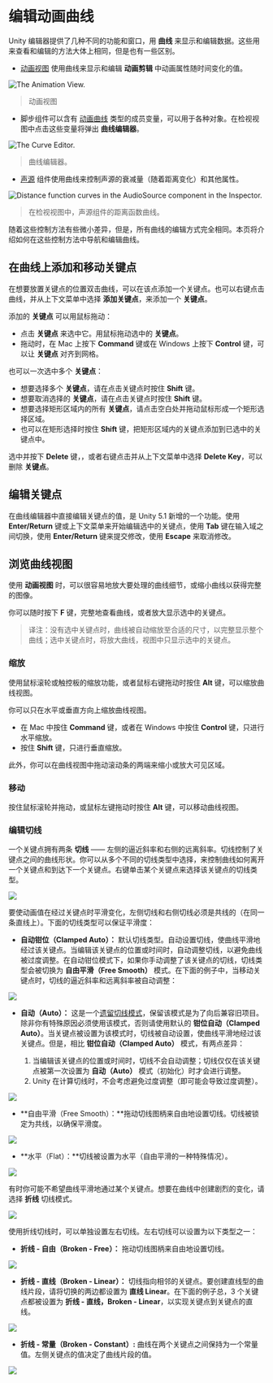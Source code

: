 <!-- Unity Manual > Animation > Animation Clips > Animation Window Guide > Editing Curves -->

<!-- # Editing Curves -->
# 编辑动画曲线

<!-- There are several different features and windows in the Unity Editor which use **Curves** to display and edit data. The methods you can use to view and manipulate curves is largely the same across all these areas, although there are some exceptions. -->
Unity 编辑器提供了几种不同的功能和窗口，用 **曲线** 来显示和编辑数据。这些用来查看和编辑的方法大体上相同，但是也有一些区别。

<!-- * The [Animation View](https://docs.unity3d.com/Manual/AnimationEditorGuide.html) uses curves to display and edit the values of animated properties over time in an **Animation Clip**. -->

* [动画视图](https://docs.unity3d.com/Manual/AnimationEditorGuide.html) 使用曲线来显示和编辑 **动画剪辑** 中动画属性随时间变化的值。

![The Animation View.](https://docs.unity3d.com/uploads/Main/AnimationEditorCurve.png)
<!-- > The Animation View. -->
> 动画视图

<!-- * Script components can have member variables of type [AnimationCurve](https://docs.unity3d.com/Manual/EditingValueProperties.html) that can be used for all kinds of things. Clicking on those in the Inspector will open up the **Curve Editor**. -->

* 脚步组件可以含有 [动画曲线](https://docs.unity3d.com/Manual/EditingValueProperties.html) 类型的成员变量，可以用于各种对象。在检视视图中点击这些变量将弹出 **曲线编辑器**。

![The Curve Editor.](https://docs.unity3d.com/uploads/Main/CurveEditorPopup.png)
<!-- > The Curve Editor. -->
> 曲线编辑器。

<!-- * The [Audio Source](https://docs.unity3d.com/Manual/class-AudioSource.html) component uses curves to control roll-off and other properties as a function of distance to the Audio Source. -->
* [声源](https://docs.unity3d.com/Manual/class-AudioSource.html) 组件使用曲线来控制声源的衰减量（随着距离变化）和其他属性。

![Distance function curves in the AudioSource component in the Inspector.](https://docs.unity3d.com/uploads/Main/AudioSourceCurve.png)
<!-- > Distance function curves in the AudioSource component in the Inspector. -->
> 在检视视图中，声源组件的距离函数曲线。

<!-- While these controls have subtle differences, the curves can be edited in exactly the same way in all of them. This page explains how to navigate and edit curves in those controls. -->
随着这些控制方法有些微小差异，但是，所有曲线的编辑方式完全相同。本页将介绍如何在这些控制方法中导航和编辑曲线。

<!-- ## Adding and Moving Keys on a Curve -->
## 在曲线上添加和移动关键点

<!-- A key can be added to a curve by double-clicking on the curve at the point where the **key** should be placed. It is also possible to add a **key** by right-clicking on a curve and select **Add Key** from the context menu. -->
在想要放置关键点的位置双击曲线，可以在该点添加一个关键点。也可以右键点击曲线，并从上下文菜单中选择 **添加关键点**，来添加一个 **关键点**。

<!-- Once placed, **keys** can be dragged around with the mouse: -->
添加的 **关键点** 可以用鼠标拖动：

<!-- 
* Click on a **key** to select it. Drag the selected **key** with the mouse.
* To snap the **key** to the grid while dragging it around, hold down **Command** on Mac / **Control** on Windows while dragging.
 -->
* 点击 **关键点** 来选中它。用鼠标拖动选中的 **关键点**。
* 拖动时，在 Mac 上按下 **Command** 键或在 Windows 上按下 **Control** 键，可以让 **关键点** 对齐到网格。

<!-- It is also possible to select multiple **keys** at once: -->
也可以一次选中多个 **关键点**：

<!-- 
* To select multiple **keys** at once, hold down **Shift** while clicking the keys.
* To deselect a selected **key**, click on it again while holding down **Shift**.
* To select all **keys** within a rectangular area, click on an empty spot and drag to form the rectangle selection.
* The rectangle selection can also be added to existing selected keys by holding down **Shift**.
 -->
* 想要选择多个 **关键点**，请在点击关键点时按住 **Shift** 键。
* 想要取消选择的 **关键点**，请在点击关键点时按住 **Shift** 键。
* 想要选择矩形区域内的所有 **关键点**，请点击空白处并拖动鼠标形成一个矩形选择区域。
* 也可以在矩形选择时按住 **Shift** 键，把矩形区域内的关键点添加到已选中的关键点中。

<!-- **Keys** can be deleted by selecting them and pressing **Delete**, or by right-clicking on them and selecting **Delete Key** from the context menu. -->
选中并按下 **Delete** 键，，或者右键点击并从上下文菜单中选择 **Delete Key**，可以删除 **关键点**。

<!-- ## Editing Keys -->
## 编辑关键点

<!-- Direct editing of key values in curve editors is a new feature in Unity 5.1. Use **Enter/Return** or context menu to start editing selected keys, **Tab** to switch between fields, **Enter/Return** to commit, and **Escape** to cancel editing. -->
在曲线编辑器中直接编辑关键点的值，是 Unity 5.1 新增的一个功能。使用 **Enter/Return** 键或上下文菜单来开始编辑选中的关键点，使用 **Tab** 键在输入域之间切换，使用 **Enter/Return** 键来提交修改，使用 **Escape** 来取消修改。

<!-- ## Navigating the Curve View -->
## 浏览曲线视图

<!-- When working with the **Animation View** you can easily zoom in on details of the curves you want to work with or zoom out to get the full picture. -->
使用 **动画视图** 时，可以很容易地放大要处理的曲线细节，或缩小曲线以获得完整的图像。

<!-- You can always press **F** to frame-select the shown curves or selected keys in their entirely. -->
你可以随时按下 **F** 键，完整地查看曲线，或者放大显示选中的关键点。

> 译注：没有选中关键点时，曲线被自动缩放至合适的尺寸，以完整显示整个曲线；选中关键点时，将放大曲线，视图中只显示选中的关键点。

<!-- ### Zooming -->
### 缩放

<!-- You can **zoom** the Curve View using the scroll-wheel of your mouse, the zoom functionality of your trackpad, or by holding **Alt** while right-dragging with your mouse. -->
使用鼠标滚轮或触控板的缩放功能，或者鼠标右键拖动时按住 **Alt** 键，可以缩放曲线视图。

<!-- You can zoom on only the horizontal or vertical axis: -->
你可以只在水平或垂直方向上缩放曲线视图。

<!-- 
* **zoom** while holding down **Command** on Mac / **Control** on Windows to zoom horizontally.
* **zoom** while holding down **Shift** to zoom vertically.
Furthermore, you can drag the end caps of the scrollbars to shrink or expand the area shown in the Curve View.
 -->
* 在 Mac 中按住 **Command** 键，或者在 Windows 中按住 **Control** 键，只进行水平缩放。
* 按住 **Shift** 键，只进行垂直缩放。

<!-- Furthermore, you can drag the end caps of the scrollbars to shrink or expand the area shown in the Curve View. -->
此外，你可以在曲线视图中拖动滚动条的两端来缩小或放大可见区域。

<!-- ### Panning -->
### 移动

<!-- You can **pan** the Curve View by middle-dragging with your mouse or by holding **Alt** while left-dragging with your mouse. -->
按住鼠标滚轮并拖动，或鼠标左键拖动时按住 **Alt** 键，可以移动曲线视图。

<!-- ### Editing Tangents -->
### 编辑切线


<!-- A key has two **tangents** - one on the left for the incoming slope and one on the right for the outgoing slope. The tangents control the shape of the curve between the keys. You can select from a number of different tangent types to control how your curve leaves one key and arrives at the next key. Right-click a key to select the tangent type for that key. -->
一个关键点拥有两条 **切线** —— 左侧的逼近斜率和右侧的远离斜率。切线控制了关键点之间的曲线形状。你可以从多个不同的切线类型中选择，来控制曲线如何离开一个关键点和到达下一个关键点。右键单击某个关键点来选择该关键点的切线类型。

![](https://docs.unity3d.com/uploads/Main/AnimationCurveTangentMenu.png)

<!-- For animated values to change smoothly when passing a key, the left and right tangent must be co-linear. The following tangent types ensure smoothness: -->
要使动画值在经过关键点时平滑变化，左侧切线和右侧切线必须是共线的（在同一条直线上）。下面的切线类型可以保证平滑度：

<!-- * **Clamped Auto:** This is the default tangent mode. The tangents are automatically set to make the curve pass smoothly through the key. When editing the key’s position or time, the tangent adjusts to prevent the curve from “overshooting” the target value. If you manually adjust the tangents of a key in Clamped Auto mode, it is switched to **Free Smooth** mode. In the example below, the tangent automatically goes into a slope and levels out while the key is being moved: -->

* **自动钳位（Clamped Auto）：** 默认切线类型。自动设置切线，使曲线平滑地经过该关键点。当编辑该关键点的位置或时间时，自动调整切线，以避免曲线被过度调整。在自动钳位模式下，如果你手动调整了该关键点的切线，切线类型会被切换为 **自由平滑（Free Smooth）** 模式。在下面的例子中，当移动关键点时，切线的逼近斜率和远离斜率被自动调整：

![](https://docs.unity3d.com/uploads/Main/AnimationClampedAutoTangents.gif)

<!-- * **Auto:** This is a [Legacy tangent mode](https://docs.unity3d.com/Manual/UpgradeGuide550), and remains an option to be backward compatible with older projects. Unless you have a specific reason to use this mode, use the default **Clamped Auto**. When a key is set to this mode, the tangents are automatically set to make the curve pass smoothly through the key. However, there are two differences compared with **Clamped Auto** mode: -->

* **自动（Auto）：** 这是一个[遗留切线模式](https://docs.unity3d.com/Manual/UpgradeGuide550)，保留该模式是为了向后兼容旧项目。除非你有特殊原因必须使用该模式，否则请使用默认的 **钳位自动（Clamped Auto）**。当关键点被设置为该模式时，切线被自动设置，使曲线平滑地经过该关键点。但是，相比 **钳位自动（Clamped Auto）** 模式，有两点差异：

    <!-- 1. The tangents do not adjust automatically when the key’s position or time is edited; they only adjust when initially setting the key to this mode. -->
    <!-- 2. When Unity calculates the tangent, it does not take into account avoiding “overshoot” of the target value of the key. -->

    1. 当编辑该关键点的位置或时间时，切线不会自动调整；切线仅仅在该关键点被第一次设置为 **自动（Auto）** 模式（初始化）时才会进行调整。
    2. Unity 在计算切线时，不会考虑避免过度调整（即可能会导致过度调整）。

![](https://docs.unity3d.com/uploads/Main/AnimationAuto.png)

<!-- * **Free Smooth:** Drag the tangent handles to freely set the tangents. They are locked to be co-linear to ensure smoothness. -->

* **自由平滑（Free Smooth）：**拖动切线图柄来自由地设置切线。切线被锁定为共线，以确保平滑度。

![](https://docs.unity3d.com/uploads/Main/AnimationFreeSmooth.png)

<!-- * **Flat:** The tangents are set to be horizontal (this is a special case of Free Smooth). -->

* **水平（Flat）：**切线被设置为水平（自由平滑的一种特殊情况）。

![](https://docs.unity3d.com/uploads/Main/AnimationFlat.png)

<!-- Sometimes you might not want the curve to be smooth when passing through a key. To create sharp changes in the curve, choose one of the **Broken** tangent modes. -->

有时你可能不希望曲线平滑地通过某个关键点。想要在曲线中创建剧烈的变化，请选择 **折线** 切线模式。

![](https://docs.unity3d.com/uploads/Main/AnimationCurveTangentTypes.png)

<!-- When using broken tangents, the left and right tangent can be set individually. Each of the left and right tangents can be set to one of the following types: -->

使用折线切线时，可以单独设置左右切线。左右切线可以设置为以下类型之一：

<!-- * **Broken - Free:** Drag the tangent handle to freely set the tangents. -->

* **折线 - 自由（Broken - Free）：** 拖动切线图柄来自由地设置切线。

![](https://docs.unity3d.com/uploads/Main/AnimationBrokenFree.png)

<!-- * **Broken - Linear:** The tangent points towards the neighboring key. To make a linear curve segment, set the tangents at both ends to be **Linear**. In the example below, all three keys have been set to **Broken - Linear**, to achieve straight lines from key to key. -->

* **折线 - 直线（Broken - Linear）：** 切线指向相邻的关键点。要创建直线型的曲线片段，请将切换的两边都设置为 **直线 Linear**。在下面的例子总，3 个关键点都被设置为 **折线 - 直线，Broken - Linear**，以实现关键点到关键点的直线。

![](https://docs.unity3d.com/uploads/Main/AnimationBrokenLinear.png)

<!-- * **Broken - Constant:** The curve retains a constant value between two keys. The value of the left key determines the value of the curve segment. -->

* **折线 - 常量（Broken - Constant）:** 曲线在两个关键点之间保持为一个常量值。左侧关键点的值决定了曲线片段的值。

![](https://docs.unity3d.com/uploads/Main/AnimationBrokenConstant.png)
